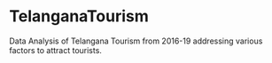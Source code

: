 # TelanganaTourism
Data Analysis of Telangana Tourism from 2016-19 addressing various factors to attract tourists.
